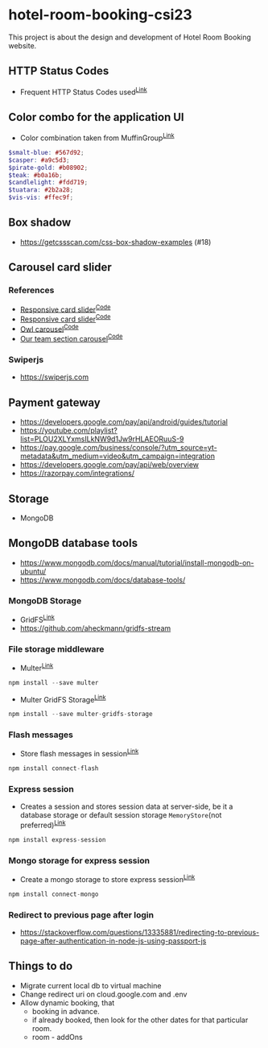 # hotel-room-booking-csi23
This project is about the design and development of Hotel Room Booking website.
## HTTP Status Codes
* Frequent HTTP Status Codes used<sup>[Link](https://developer.mozilla.org/en-US/docs/Web/HTTP/Status#server_error_responses)</sup>
## Color combo for the application UI
* Color combination taken from MuffinGroup<sup>[Link](https://muffingroup.com/blog/yellow-color-palette/)</sup>
```scss
$smalt-blue: #567d92;
$casper: #a9c5d3;
$pirate-gold: #b08902;
$teak: #b0a16b;
$candlelight: #fdd719;
$tuatara: #2b2a28;
$vis-vis: #ffec9f;
```
## Box shadow
* https://getcssscan.com/css-box-shadow-examples (#18)
## Carousel card slider
### References
* [Responsive card slider](https://youtu.be/qOO6lVMhmGc)<sup>[Code](https://www.codingnepalweb.com/responsive-card-slider-javascript/)</sup>
* [Responsive card slider](https://youtu.be/JOdpkAJVub0)<sup>[Code](https://www.codingnepalweb.com/card-slider-html-css-javascript-swiperjs/)</sup>
* [Owl carousel](https://youtu.be/BKKcGb80MOs)<sup>[Code](https://www.codingnepalweb.com/create-sliding-card-html-css-javascript/)</sup>
* [Our team section carousel](https://youtu.be/k-Od6skhZfo)<sup>[Code](https://github.com/devmode-on/Card-Slider)</sup>
### Swiperjs
* https://swiperjs.com

## Payment gateway
* https://developers.google.com/pay/api/android/guides/tutorial
* https://youtube.com/playlist?list=PLOU2XLYxmsILkNW9d1Jw9rHLAEORuuS-9
* https://pay.google.com/business/console/?utm_source=yt-metadata&utm_medium=video&utm_campaign=integration
* https://developers.google.com/pay/api/web/overview
* https://razorpay.com/integrations/
## Storage
* MongoDB
## MongoDB database tools
* https://www.mongodb.com/docs/manual/tutorial/install-mongodb-on-ubuntu/
* https://www.mongodb.com/docs/database-tools/
### MongoDB Storage
* GridFS<sup>[Link](https://www.mongodb.com/docs/drivers/node/current/fundamentals/gridfs/#overview)</sup>
* https://github.com/aheckmann/gridfs-stream
### File storage middleware
* Multer<sup>[Link](https://expressjs.com/en/resources/middleware/multer.html)</sup>
```javascript
npm install --save multer
```
* Multer GridFS Storage<sup>[Link](https://github.com/devconcept/multer-gridfs-storage)</sup>
```javascript
npm install --save multer-gridfs-storage
```
### Flash messages
* Store flash messages in session<sup>[Link](https://github.com/jaredhanson/connect-flash)</sup>
```javascript
npm install connect-flash
```
### Express session
* Creates a session and stores session data at server-side, be it a database storage or default session storage `MemoryStore`(not preferred)<sup>[Link](https://expressjs.com/en/resources/middleware/session.html)</sup>
```javascript
npm install express-session
```
### Mongo storage for express session
* Create a mongo storage to store express session<sup>[Link](https://github.com/jdesboeufs/connect-mongo)</sup>
```javascript
npm install connect-mongo
```
### Redirect to previous page after login
* https://stackoverflow.com/questions/13335881/redirecting-to-previous-page-after-authentication-in-node-js-using-passport-js
## Things to do
* Migrate current local db to virtual machine
* Change redirect uri on cloud.google.com and .env
* Allow dynamic booking, that
    * booking in advance.
    * if already booked, then look for the other dates for that particular room.
    * room - addOns